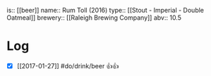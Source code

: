 is:: [[beer]]
name:: Rum Toll (2016)
type:: [[Stout - Imperial - Double Oatmeal]]
brewery:: [[Raleigh Brewing Company]]
abv:: 10.5

# Log
- [x] [[2017-01-27]] #do/drink/beer 👍👍
